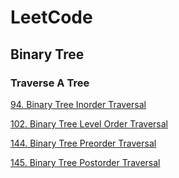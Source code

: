 # LeetCode #

## Binary Tree ##

### Traverse A Tree ###

[94.    Binary Tree Inorder Traversal](src/binarytree/traverse/inorder94)

[102.   Binary Tree Level Order Traversal](src/binarytree/traverse/levelorder94)

[144.   Binary Tree Preorder Traversal](src/binarytree/traverse/preorder144)

[145.   Binary Tree Postorder Traversal](src/binarytree/traverse/postorder145)